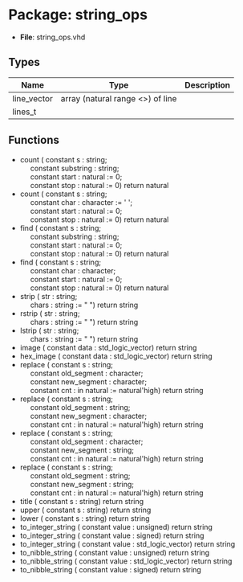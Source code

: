 # Package: string_ops

- **File**: string_ops.vhd
## Types

| Name        | Type                              | Description |
| ----------- | --------------------------------- | ----------- |
| line_vector | array (natural range <>) of line  |             |
| lines_t     |                                   |             |
## Functions
- count <font id="function_arguments">( constant s : string;<br><span style="padding-left:20px"> constant substring : string;<br><span style="padding-left:20px"> constant start : natural := 0;<br><span style="padding-left:20px"> constant stop : natural := 0) </font> <font id="function_return">return natural </font>
- count <font id="function_arguments">( constant s : string;<br><span style="padding-left:20px"> constant char : character := ' ';<br><span style="padding-left:20px"> constant start : natural := 0;<br><span style="padding-left:20px"> constant stop : natural := 0) </font> <font id="function_return">return natural </font>
- find <font id="function_arguments">( constant s : string;<br><span style="padding-left:20px"> constant substring : string;<br><span style="padding-left:20px"> constant start : natural := 0;<br><span style="padding-left:20px"> constant stop : natural := 0) </font> <font id="function_return">return natural </font>
- find <font id="function_arguments">( constant s : string;<br><span style="padding-left:20px"> constant char : character;<br><span style="padding-left:20px"> constant start : natural := 0;<br><span style="padding-left:20px"> constant stop : natural := 0) </font> <font id="function_return">return natural </font>
- strip <font id="function_arguments">( str : string;<br><span style="padding-left:20px"> chars : string := " ") </font> <font id="function_return">return string </font>
- rstrip <font id="function_arguments">( str : string;<br><span style="padding-left:20px"> chars : string := " ") </font> <font id="function_return">return string </font>
- lstrip <font id="function_arguments">( str : string;<br><span style="padding-left:20px"> chars : string := " ") </font> <font id="function_return">return string </font>
- image <font id="function_arguments">( constant data : std_logic_vector) </font> <font id="function_return">return string </font>
- hex_image <font id="function_arguments">( constant data : std_logic_vector) </font> <font id="function_return">return string </font>
- replace <font id="function_arguments">( constant s      : string;<br><span style="padding-left:20px"> constant old_segment : character;<br><span style="padding-left:20px"> constant new_segment : character;<br><span style="padding-left:20px"> constant cnt : in natural := natural'high) </font> <font id="function_return">return string </font>
- replace <font id="function_arguments">( constant s      : string;<br><span style="padding-left:20px"> constant old_segment : string;<br><span style="padding-left:20px"> constant new_segment : character;<br><span style="padding-left:20px"> constant cnt : in natural := natural'high) </font> <font id="function_return">return string </font>
- replace <font id="function_arguments">( constant s      : string;<br><span style="padding-left:20px"> constant old_segment : character;<br><span style="padding-left:20px"> constant new_segment : string;<br><span style="padding-left:20px"> constant cnt : in natural := natural'high) </font> <font id="function_return">return string </font>
- replace <font id="function_arguments">( constant s      : string;<br><span style="padding-left:20px"> constant old_segment : string;<br><span style="padding-left:20px"> constant new_segment : string;<br><span style="padding-left:20px"> constant cnt : in natural := natural'high) </font> <font id="function_return">return string </font>
- title <font id="function_arguments">( constant s : string) </font> <font id="function_return">return string </font>
- upper <font id="function_arguments">( constant s : string) </font> <font id="function_return">return string </font>
- lower <font id="function_arguments">( constant s : string) </font> <font id="function_return">return string </font>
- to_integer_string <font id="function_arguments">( constant value : unsigned) </font> <font id="function_return">return string </font>
- to_integer_string <font id="function_arguments">( constant value : signed) </font> <font id="function_return">return string </font>
- to_integer_string <font id="function_arguments">( constant value : std_logic_vector) </font> <font id="function_return">return string </font>
- to_nibble_string <font id="function_arguments">( constant value : unsigned) </font> <font id="function_return">return string </font>
- to_nibble_string <font id="function_arguments">( constant value : std_logic_vector) </font> <font id="function_return">return string </font>
- to_nibble_string <font id="function_arguments">( constant value : signed) </font> <font id="function_return">return string </font>
